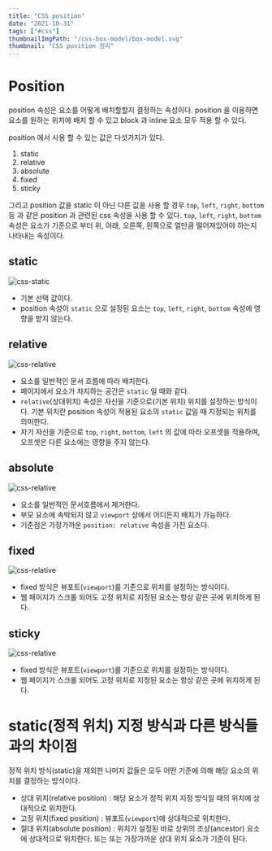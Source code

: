 ```yaml
---
title: "CSS position"
date: "2021-10-31"
tags: ["#css"]
thumbnailImgPath: "/css-box-model/box-model.svg"
thumbnail: "CSS position 정리"
---
```


# Position

position 속성은 요소를 어떻게 배치할할지 결정하는 속성이다. position 을 이용하면 요소를 원하는 위치에 배치 할 수 있고 block 과 inline 요소 모두 적용 할 수 있다.

position 에서 사용 할 수 있는 값은 다섯가지가 있다.

1. static
2. relative
3. absolute
4. fixed
5. sticky

그리고 position 값을 static 이 아닌 다른 값을 사용 할 경우 `top`, `left`, `right`, `bottom` 등 과 같은 position 과 관련된 css 속성을 사용 할 수 있다. `top`, `left`, `right`, `bottom` 속성은 요소가 기준으로 부터 위, 아래, 오른쪽, 왼쪽으로 얼만큼 떨어져있어야 하는지 나타내는 속성이다.

## static

![css-static](https://codesandbox.io/embed/position-static-htwud?fontsize=14&hidenavigation=1&module=%2Findex.css&theme=dark)

- 기본 선택 값이다.
- position 속성이 `static` 으로 설정된 요소는 `top`, `left`, `right`, `bottom` 속성에 영향을 받지 않는다.

## relative

![css-relative](https://codesandbox.io/embed/position-relative-oojqg?fontsize=14&hidenavigation=1&module=%2Findex.css&theme=dark)

- 요소를 일반적인 문서 흐름에 따라 배치한다.
- 페이지에서 요소가 차지하는 공간은 `static` 일 때와 같다.
- `relative`(상대위치) 속성은 자신을 기준으로(기본 위치) 위치를 설정하는 방식이다.
  기본 위치란 position 속성이 적용된 요소의 `static` 값일 때 지정되는 위치를 의미한다.
- 자기 자신을 기준으로 `top`, `right`, `bottom`, `left` 의 값에 따라 오프셋을 적용하며, 오프셋은 다른 요소에는 영향을 주지 않는다.

## absolute

![css-relative](https://codesandbox.io/embed/position-absolute-kt6d2?fontsize=14&hidenavigation=1&module=%2Findex.css&theme=dark)

- 요소를 일반적인 문서흐름에서 제거한다.
- 부모 요소에 속박되지 않고 `viewport` 상에서 어디든지 배치가 가능하다.
- 기준점은 가장가까운 `position: relative` 속성을 가진 요소다.

## fixed

![css-relative](https://codesandbox.io/embed/position-fixed-rndg2?fontsize=14&hidenavigation=1&module=%2Findex.css&theme=dark)

- fixed 방식은 뷰포트(`viewport`)를 기준으로 위치를 설정하는 방식이다.
- 웹 페이지가 스크롤 되어도 고정 위치로 지정된 요소는 항상 같은 곳에 위치하게 된다.

## sticky

![css-relative](https://codesandbox.io/embed/position-sticky-376mk?fontsize=14&hidenavigation=1&module=%2Findex.css&theme=dark)

- fixed 방식은 뷰포트(`viewport`)를 기준으로 위치를 설정하는 방식이다.
- 웹 페이지가 스크롤 되어도 고정 위치로 지정된 요소는 항상 같은 곳에 위치하게 된다.

# static(정적 위치) 지정 방식과 다른 방식들과의 차이점

정적 위치 방식(static)을 제외한 나머지 값들은 모두 어떤 기준에 의해 해당 요소의 위치를 결정하는 방식이다.

- 상대 위치(relative position) : 해당 요소가 정적 위치 지정 방식일 때의 위치에 상대적으로 위치한다.
- 고정 위치(fixed position) : 뷰포트(`viewport`)에 상대적으로 위치한다.
- 절대 위치(absolute position) : 위치가 설정된 바로 상위의 조상(ancestor) 요소에 상대적으로 위치한다. 또는 또는 가장가까운 상대 위치 요소가 기준이 된다.

```

```
